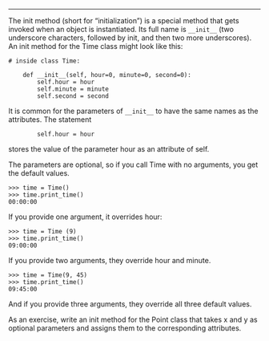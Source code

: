---------------

The init method (short for “initialization”) is a special method that gets invoked when an object is instantiated. Its full name is `__init__` (two underscore characters, followed by <span>init</span>, and then two more underscores). An init method for the <span>Time</span> class might look like this:

    # inside class Time:

        def __init__(self, hour=0, minute=0, second=0):
            self.hour = hour
            self.minute = minute
            self.second = second

It is common for the parameters of `__init__` to have the same names as the attributes. The statement

            self.hour = hour

stores the value of the parameter <span>hour</span> as an attribute of <span>self</span>.

The parameters are optional, so if you call <span>Time</span> with no arguments, you get the default values.

    >>> time = Time()
    >>> time.print_time()
    00:00:00

If you provide one argument, it overrides <span>hour</span>:

    >>> time = Time (9)
    >>> time.print_time()
    09:00:00

If you provide two arguments, they override <span>hour</span> and <span>minute</span>.

    >>> time = Time(9, 45)
    >>> time.print_time()
    09:45:00

And if you provide three arguments, they override all three default values.

As an exercise, write an init method for the <span>Point</span> class that takes <span>x</span> and <span>y</span> as optional parameters and assigns them to the corresponding attributes.

